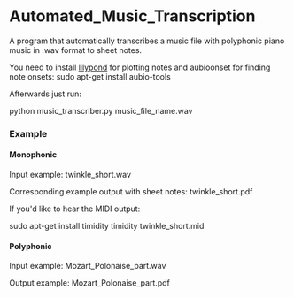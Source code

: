 Automated_Music_Transcription
=============================

A program that automatically transcribes a music file with polyphonic piano music in .wav format to sheet notes.

You need to install <a href=http://www.lilypond.org/>lilypond</a> for plotting notes
and aubioonset for finding note onsets: sudo apt-get install aubio-tools

Afterwards just run:

python music_transcriber.py music_file_name.wav


### Example
#### Monophonic
Input example: twinkle_short.wav

Corresponding example output with sheet notes: twinkle_short.pdf

If you'd like to hear the MIDI output:

sudo apt-get install timidity
timidity twinkle_short.mid

#### Polyphonic
Input example: Mozart_Polonaise_part.wav

Output example: Mozart_Polonaise_part.pdf






